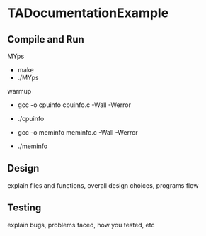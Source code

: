 # TADocumentationExample

## Compile and Run

MYps
- make
- ./MYps

warmup
  - gcc -o cpuinfo cpuinfo.c -Wall -Werror
  - ./cpuinfo

  - gcc -o meminfo meminfo.c -Wall -Werror
  - ./meminfo

## Design
explain files and functions, overall design choices, programs flow



## Testing
explain bugs, problems faced, how you tested, etc



